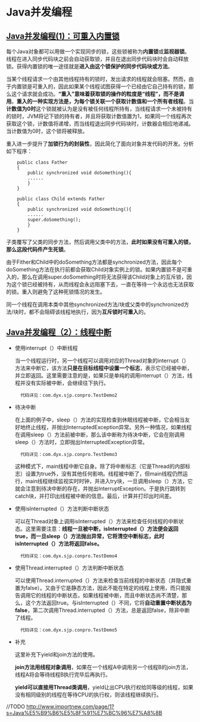 # Java并发编程

## [Java并发编程(1)：可重入内置锁](http://www.importnew.com/20487.html)

每个Java对象都可以用做一个实现同步的锁，这些锁被称为**内置锁**或**监视器锁**。线程在进入同步代码块之前会自动获取锁，并且在退出同步代码块时会自动释放锁。获得内置锁的唯一途径就是**进入由这个锁保护的同步代码块或方法**。

当某个线程请求一个由其他线程持有的锁时，发出请求的线程就会阻塞。然而，由于内置锁是可重入的，因此如果某个线程试图获得一个已经由它自己持有的锁，那么这个请求就会成功。**“重入”意味着获取锁的操作的粒度是“线程”，而不是调用**。**重入的一种实现方法是，为每个锁关联一个获取计数值和一个所有者线程**。当**计数值为0时**这个锁就被认为是没有被任何线程所持有，当线程请求一个未被持有的锁时，JVM将记下锁的持有者，并且将获取计数值置为1，如果同一个线程再次获取这个锁，计数值将递增，而当线程退出同步代码块时，计数器会相应地递减。当计数值为0时，这个锁将被释放。

重入进一步提升了**加锁行为的封装性**，因此简化了面向对象并发代码的开发。分析如下程序：

		public class Father
		{
    		public synchronized void doSomething(){
        	......
    		}
		}
 
		public class Child extends Father
		{
    		public synchronized void doSomething(){
        	......
        	super.doSomething();
    		}
		}
		
子类覆写了父类的同步方法，然后调用父类中的方法，**此时如果没有可重入的锁，那么这段代码件产生死锁**。

由于Fither和Child中的doSomething方法都是synchronized方法，因此每个doSomething方法在执行前都会获取Child对象实例上的锁。如果内置锁不是可重入的，那么在调用super.doSomething时将无法获得该Child对象上的互斥锁，因为这个锁已经被持有，从而线程会永远阻塞下去，一直在等待一个永远也无法获取的锁。重入则避免了这种死锁情况的发生。

同一个线程在调用本类中其他synchronized方法/块或父类中的synchronized方法/块时，都不会阻碍该线程地执行，因为**互斥锁时可重入**的。

## [Java并发编程（2）：线程中断](http://www.importnew.com/20527.html)

* 使用interrupt（）中断线程

	当一个线程运行时，另一个线程可以调用对应的Thread对象的interrupt（）方法来中断它，该方法**只是在目标线程中设置一个标志**，表示它已经被中断，并立即返回。这里需要注意的是，如果只是单纯的调用interrupt（）方法，线程并没有实际被中断，会继续往下执行。

		代码详见：com.dyx.sjp.conpro.TestDemo2

* 待决中断

	在上面的例子中，sleep（）方法的实现检查到休眠线程被中断，它会相当友好地终止线程，并抛出InterruptedException异常。另外一种情况，如果线程在调用sleep（）方法前被中断，那么该中断称为待决中断，它会在刚调用sleep（）方法时，立即抛出InterruptedException异常。
	
		代码详见：com.dyx.sjp.conpro.TestDemo3
	
	这种模式下，main线程中断它自身。除了将中断标志（它是Thread的内部标志）设置为true外，没有其他任何影响。线程被中断了，但main线程仍然运行，main线程继续监视实时时钟，并进入try块，一旦调用sleep（）方法，它就会注意到待决中断的存在，并抛出InterruptException。于是执行跳转到catch块，并打印出线程被中断的信息。最后，计算并打印出时间差。

* 使用isInterrupted（）方法判断中断状态

	可以在Thread对象上调用isInterrupted（）方法来检查任何线程的中断状态。这里需要注意：**线程一旦被中断，isInterrupted（）方法便会返回true，而一旦sleep（）方法抛出异常，它将清空中断标志，此时isInterrupted（）方法将返回false。**
	
		代码详见：com.dyx.sjp.conpro.TestDemo4
		
* 使用Thread.interrupted（）方法判断中断状态

	可以使用Thread.interrupted（）方法来检查当前线程的中断状态（并隐式重置为false）。又由于它是静态方法，因此不能在特定的线程上使用，而只能报告调用它的线程的中断状态，如果线程被中断，而且中断状态尚不清楚，那么，这个方法返回true。与isInterrupted（）不同，它将**自动重置中断状态为false**，第二次调用Thread.interrupted（）方法，总是返回false，除非中断了线程。
	
		代码详见：com.dyx.sjp.conpro.TestDemo5
		
* 补充

	这里补充下yield和join方法的使用。
	
    **join方法用线程对象调用**，如果在一个线程A中调用另一个线程B的join方法，线程A将会等待线程B执行完毕后再执行。
    
    **yield可以直接用Thread类调用**，yield让出CPU执行权给同等级的线程，如果没有相同级别的线程在等待CPU的执行权，则该线程继续执行。
    


//TODO http://www.importnew.com/page/1?s=Java%E5%B9%B6%E5%8F%91%E7%BC%96%E7%A8%8B

	
	